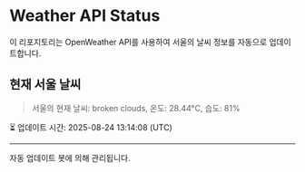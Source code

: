
# Weather API Status

이 리포지토리는 OpenWeather API를 사용하여 서울의 날씨 정보를 자동으로 업데이트합니다.

## 현재 서울 날씨
> 서울의 현재 날씨: broken clouds, 온도: 28.44°C, 습도: 81%

⏳ 업데이트 시간: 2025-08-24 13:14:08 (UTC)

---
자동 업데이트 봇에 의해 관리됩니다.
